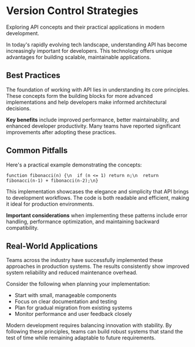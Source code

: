 # Version Control Strategies

Exploring API concepts and their practical applications in modern development.

In today's rapidly evolving tech landscape, understanding API has become increasingly important for developers. This technology offers unique advantages for building scalable, maintainable applications.

## Best Practices

The foundation of working with API lies in understanding its core principles. These concepts form the building blocks for more advanced implementations and help developers make informed architectural decisions.

**Key benefits** include improved performance, better maintainability, and enhanced developer productivity. Many teams have reported significant improvements after adopting these practices.

## Common Pitfalls

Here's a practical example demonstrating the concepts:

<pre><code>function fibonacci(n) {\n  if (n <= 1) return n;\n  return fibonacci(n-1) + fibonacci(n-2);\n}</code></pre>

This implementation showcases the elegance and simplicity that API brings to development workflows. The code is both readable and efficient, making it ideal for production environments.

**Important considerations** when implementing these patterns include error handling, performance optimization, and maintaining backward compatibility.

## Real-World Applications

Teams across the industry have successfully implemented these approaches in production systems. The results consistently show improved system reliability and reduced maintenance overhead.

Consider the following when planning your implementation:

- Start with small, manageable components
- Focus on clear documentation and testing
- Plan for gradual migration from existing systems
- Monitor performance and user feedback closely

Modern development requires balancing innovation with stability. By following these principles, teams can build robust systems that stand the test of time while remaining adaptable to future requirements.
